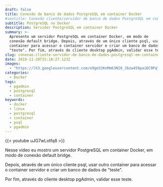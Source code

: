 ```yaml
---
draft: false
title: Conexão de banco de dados PostgreSQL em container Docker
#seotitle: Conexão cliente/servidor de banco de dados PostgreSQL em container Docker
subtitle: PostgreSQL no Docker
description: Servidor PostgreSQL em container Docker
summary: >-
  Apresento um servidor PostgreSQL em container Docker, em modo de
  conexão default bridge. Depois, através de um único cliente psql, usar outro
  container para acessar o container servidor e criar um banco de dados de
  "teste". Por fim, através do cliente desktop pgAdmin, validar esse teste.
slug: conexao-cliente-servidor-de-banco-de-dados-postgresql-em-container-docker
date: 2019-11-20T15:18:27.123Z
images: 
  - "https://lh3.googleusercontent.com/e9gm32KnMm63NI0_Jbzw459paiDC9PqTirm0bpGpukXrViWFH7GuWY51TnrDXsV0jHImSdnxTwgiQDrCHivHfdygHQNIi0oeFdP9AxTR0X3SCz5e3cu5UINh5Xk4kX3Ub8_jZ949wTXluLsVKxrCb2C3Ih5D2ujblFBsT5-4lVOUajhTNqwDmNcZq2HDQpF_dD_agTIE1w1BJ3MhCEOPco39X2sHHftk2s4WBEFg2P0C-LcQFZKZr25eMV-Grui44jggp8IifmekhiLQKHAZhDUiur9Pknui5BjSRWglQFofIvL7XZJi_m-UG-c6Ko6laHU1EEnZBr8mTZKOjK0OtqgVDHyTsGZBU0qlbFrkOCFZ2bVtyRJa3LIiPn5gQTOGaPqWOZqQKislaNZdf5G2ktMkK7NM8KSbh1GXp0i82U2_VOxYB0H-d-PLqkzUkFA-aosMYeZK-kcvFY5Ztk7y_Ra4LoCnx-4qhDTC6bSSwDTOZNvrrFTv47QOoKbop_Vxgb0sGtvHuB88wKUDRgmNrgiA1d-DdkiGRSfHh8sSVQHoFVDdgCdT2MzPCZbde_1GkD3f7nOhA1vHEu9I8qV84O6GBcId3JZLRyfEM5CjLkuGddbskC5jlvLFf-T63oEMbY4AKosP_xMr2v4057LXbGBP2HgyP6SAcpgVxOzcVKIuE1YJC94b3HA=w640-h360-no"
categories:
  - Docker
tags:
  - pgadmin
  - postgresql
  - container
keywords:
  - docker
  - linux
  - postgresql
  - container
  - psql
  - pgadmin
---
```

{{< youtube uJG7wLotfq8 >}}

Nesse vídeo eu mostro um servidor PostgreSQL em container Docker, em modo de conexão default bridge. 

Depois, através de um único cliente psql, usar outro container para acessar o container servidor e criar um banco de dados de "teste". 

Por fim, através do cliente desktop pgAdmin, validar esse teste.

